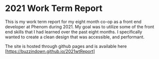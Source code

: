 # 2021 Work Term Report

This is my work term report for my eight month co-op as a front end developer
at Phenom during 2021. My goal was to utilize some of the front end skills that
I had learned over the past eight months. I specifically wanted to create a clean design that
was accessible, and performant. 

The site is hosted through github pages and is available here [https://buzzindown.github.io/2021wtReport]